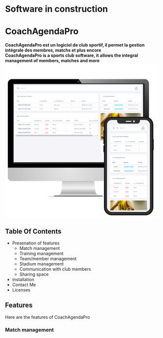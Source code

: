 # Software in construction
# CoachAgendaPro
**CoachAgendaPro est un logiciel de club sportif, il permet la gestion intégrale des membres, matchs et plus encore**  
**CoachAgendaPro is a sports club software, it allows the integral management of members, matches and more**
![](https://raw.githubusercontent.com/ludovic-ggn/CoachAgendaPro/main/Project%20Picture/Ordi%20%2B%20Tel.png)
## Table Of Contents
 - Presenation of features
   - Match management
   - Training management
   - Team/member management
   - Stadium management
   - Communication with club members
   - Sharing space
 - Installation
 - Contact Me
 - Licenses

## Features
Here are the features of CoachAgendaPro
### Match management
